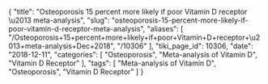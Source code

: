 {
    "title": "Osteoporosis 15 percent more likely if poor Vitamin D receptor \u2013 meta-analysis",
    "slug": "osteoporosis-15-percent-more-likely-if-poor-vitamin-d-receptor-meta-analysis",
    "aliases": [
        "/Osteoporosis+15+percent+more+likely+if+poor+Vitamin+D+receptor+\u2013+meta-analysis+Dec+2018",
        "/10306"
    ],
    "tiki_page_id": 10306,
    "date": "2018-12-11",
    "categories": [
        "Osteoporosis",
        "Meta-analysis of Vitamin D",
        "Vitamin D Receptor"
    ],
    "tags": [
        "Meta-analysis of Vitamin D",
        "Osteoporosis",
        "Vitamin D Receptor"
    ]
}